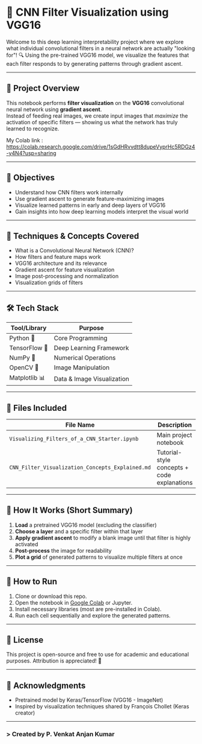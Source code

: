 # 🧠 CNN Filter Visualization using VGG16

Welcome to this deep learning interpretability project where we explore what individual convolutional filters in a neural network are actually "looking for"! 🔍 Using the pre-trained VGG16 model, we visualize the features that each filter responds to by generating patterns through gradient ascent.

---

## 📌 Project Overview

This notebook performs **filter visualization** on the **VGG16** convolutional neural network using **gradient ascent**.  
Instead of feeding real images, we create input images that *maximize* the activation of specific filters — showing us what the network has truly learned to recognize.

My Colab link : https://colab.research.google.com/drive/1sGdHRvvdtt8dupeVyprHc5RDGz4-y4N4?usp=sharing

---

## 🎯 Objectives

- Understand how CNN filters work internally
- Use gradient ascent to generate feature-maximizing images
- Visualize learned patterns in early and deep layers of VGG16
- Gain insights into how deep learning models interpret the visual world

---

## 🧱 Techniques & Concepts Covered

- What is a Convolutional Neural Network (CNN)?
- How filters and feature maps work
- VGG16 architecture and its relevance
- Gradient ascent for feature visualization
- Image post-processing and normalization
- Visualization grids of filters

---

## 🛠️ Tech Stack

| Tool/Library     | Purpose                      |
|------------------|------------------------------|
| Python 🐍        | Core Programming             |
| TensorFlow 🔮     | Deep Learning Framework      |
| NumPy 🧮         | Numerical Operations         |
| OpenCV 🧼        | Image Manipulation           |
| Matplotlib 📊    | Data & Image Visualization   |

---

## 📁 Files Included

| File Name                                      | Description                                  |
|------------------------------------------------|----------------------------------------------|
| `Visualizing_Filters_of_a_CNN_Starter.ipynb`   | Main project notebook                        |
| `CNN_Filter_Visualization_Concepts_Explained.md`| Tutorial-style concepts + code explanations  |

---

## 🧪 How It Works (Short Summary)

1. **Load** a pretrained VGG16 model (excluding the classifier)
2. **Choose a layer** and a specific filter within that layer
3. **Apply gradient ascent** to modify a blank image until that filter is highly activated
4. **Post-process** the image for readability
5. **Plot a grid** of generated patterns to visualize multiple filters at once

---

## 🚀 How to Run

1. Clone or download this repo.
2. Open the notebook in [Google Colab](https://colab.research.google.com/) or Jupyter.
3. Install necessary libraries (most are pre-installed in Colab).
4. Run each cell sequentially and explore the generated patterns.

---

## 📜 License

This project is open-source and free to use for academic and educational purposes. Attribution is appreciated! 🙏

---

## 🙌 Acknowledgments

- Pretrained model by Keras/TensorFlow (VGG16 - ImageNet)
- Inspired by visualization techniques shared by François Chollet (Keras creator)

---

### > Created by P. Venkat Anjan Kumar
